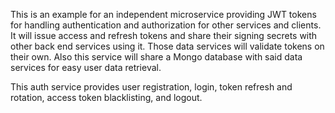 This is an example for an independent microservice providing JWT tokens for handling authentication and authorization for other services and clients. It will issue access and refresh tokens and share their signing secrets with other back end services using it. Those data services will validate tokens on their own. Also this service will share a Mongo database with said data services for easy user data retrieval.

This auth service provides user registration, login, token refresh and rotation, access token blacklisting, and logout.
